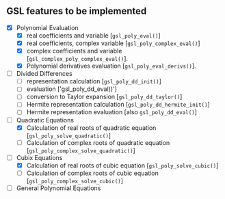 ## GSL features to be implemented

- [x] Polynomial Evaluation 
	- [x] real coefficients and variable [`gsl_poly_eval()`]
	- [x] real coefficients, complex variable [`gsl_poly_complex_eval()`]
	- [x] complex coefficients and variable [`gsl_complex_poly_complex_eval()`].
	- [x] Polynomial derivatives evaluation [`gsl_poly_eval_derivs()`].
- [ ] Divided Differences
	- [ ] representation calculation [`gsl_poly_dd_init()`]
	- [ ] evaluation ['gsl_poly_dd_eval()']
	- [ ] conversion to Taylor expansion [`gsl_poly_dd_taylor()`]
	- [ ] Hermite representation calculation [`gsl_poly_dd_hermite_init()`]
	- [ ] Hermite representation evaluation [also `gsl_poly_dd_eval()`]
- [ ] Quadratic Equations
	- [x] Calculation of real roots of quadratic equation [`gsl_poly_solve_quadratic()`]
	- [ ] Calculation of complex roots of quadratic equation [`gsl_poly_complex_solve_quadratic()`]
- [ ] Cubix Equations
	- [x] Calculation of real roots of cubic equation [`gsl_poly_solve_cubic()`]
	- [ ] Calculation of complex roots of cubic equation [`gsl_poly_complex_solve_cubic()`]
- [ ] General Polynomial Equations
